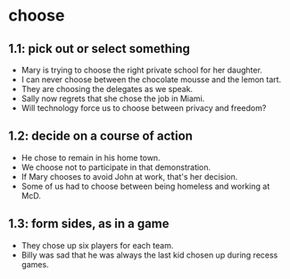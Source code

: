 # choose
## 1.1: pick out or select something

  *  Mary is trying to choose the right private school for her daughter.
  *  I can never choose between the chocolate mousse and the lemon tart.
  *  They are choosing the delegates as we speak.
  *  Sally now regrets that she chose the job in Miami.
  *  Will technology force us to choose between privacy and freedom?

## 1.2: decide on a course of action

  *  He chose to remain in his home town.
  *  We choose not to participate in that demonstration.
  *  If Mary chooses to avoid John at work, that's her decision.
  *  Some of us had to choose between being homeless and working at McD.

## 1.3: form sides, as in a game

  *  They chose up six players for each team.
  *  Billy was sad that he was always the last kid chosen up during recess games.
